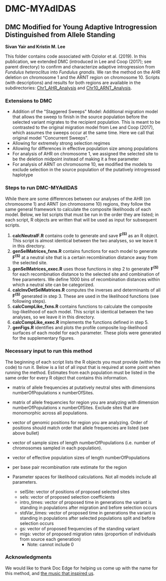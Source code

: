 # **DMC-MYAdIDAS**

## **DMC** **M**odified for **Y**oung **Ad**aptive **I**ntrogression **D**istinguished from **A**llele **S**tanding 

**Sivan Yair and Kristin M. Lee**

This folder contains code associated with Oziolor et al. (2019). In this publication, we extended DMC (introduced in Lee and Coop (2017); see parent directory) to confirm and characterize adaptive introgression from *Fundulus heteroclitus* into *Fundulus grandis*. We ran the method on the AHR deletion on chromosome 1 and the ARNT region on chromosome 10. Scripts (with descriptions) and results for both regions are available in the subdirectories: [Chr1_AHR_Analysis](https://github.com/kristinmlee/dmc/blob/master/myAdidas/Chr1_AHR_Analysis) and [Chr10_ARNT_Analysis](https://github.com/kristinmlee/dmc/blob/master/myAdidas/Chr10_ARNT_Analysis). 

### Extensions to DMC

* Addition of the "Staggered Sweeps" Model: Additional migration model that allows the sweep to finish in the source population before the selected variant migrates to the recipient population. This is meant to be contrasted to the original migration model from Lee and Coop (2017), which assumes the sweeps occur at the same time. Here we call that original model "Concurrent Sweeps".
* Allowing for extremely strong selection regimes
* Allowing for differences in effective population size among populations
* For analysis of AHR on chromosome 1, we assigned the selected site to be the deletion midpoint instead of making it a free parameter
* For analysis of ARNT on chromosome 10, we modified the models to exclude selection in the source population of the putatively introgressed haplotype

### Steps to run DMC-MYAdIDAS

While there are some differences between our analyses of the AHR (on chromosome 1) and ARNT (on chromosome 10) regions, they follow the same general framework to calculate the composite likelihoods of each model. Below, we list scripts that must be run in the order they are listed; in each script, R objects are written that will be used as input for subsequent scripts. 

1. **calcNeutralF.R** contains code to generate and save **F<sup>(S)</sup>** as an R object. This script is almost identical between the two analyses, so we leave it in this directory. 
2. **genSelMatrices_fxns.R** contains functions for each model to generate **F<sup>(S)</sup>** at a neutral site that is a certain recombination distance away from the selected site.
3. **genSelMatrices_exec.R** uses those functions in step 2 to generate **F<sup>(S)</sup>** for each recombination distance to the selected site and combination of free parameters. We define 1000 bins of recombination distances within which a neutral site can be categorized.
4. **calcInvDetSelMatrices.R** computes the inverses and determinants of all **F<sup>(S)</sup>** generated in step 3. These are used in the likelihood functions (see following steps).
5. **calcCompLike_fxns.R** contains functions to calculate the composite log-likelihood of each model. This script is identical between the two analyses, so we leave it in this directory.
6. **calcCompLike_exec.R** implements the functions defined in step 5. 
7. **genFigs.R** identifies and plots the profile composite log-likelihood surfaces of each model for each parameter. These plots were generated for the supplementary figures.

### Necessary input to run this method

The beginning of each script lists the R objects you must provide (within the code) to run it. Below is a list of all input that is required at some point when running the method. Estimates from each population must be listed in the same order for every R object that contains this information.

* matrix of allele frequencies at putatively neutral sites with	dimensions numberOfPopulations x numberOfSites.
* matrix of allele frequencies for region you are analyzing with dimension numberOfPopulations x numberOfSites. Exclude sites that are monomorphic across all populations.
* vector of genomic positions for region you are analyzing. Order of positions should match order that allele frequencies are listed (see above bullet)
* vector of sample sizes of length numberOfPopulations (i.e. number of chromosomes sampled in each population). 
* vector of effective population sizes of length numberOfPopulations
* per base pair recombination rate estimate for the region

* Parameter spaces for likelihood calculations. Not all models include all parameters.
    * selSite: vector of positions of proposed selected sites
    * sels: vector of proposed selection coefficients
    * intro_times: vector of proposed time in generations the variant is standing in populations after migration and before selection occurs
    * stdVar_times: vector of proposed time in generations the variant is standing in populations after selected populations split and before selection occurs
    * gs: vector of proposed frequencies of the standing variant
    * migs: vector of proposed migration rates (proportion of individuals from source each generation)
        * Note: cannot include 0

### Acknowledgments
We would like to thank Doc Edge for helping us come up with the name for this method, and [the music that inspired us](https://www.youtube.com/watch?v=JNua1lFDuDI).

